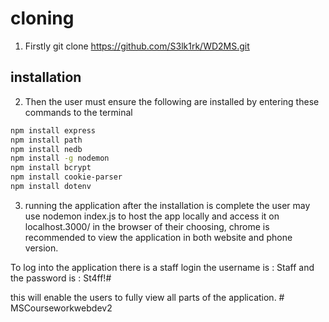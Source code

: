 # cloning
1. Firstly git clone https://github.com/S3lk1rk/WD2MS.git

## installation
2. Then the user must ensure the following are installed by entering these commands to the terminal
```bash
npm install express
npm install path
npm install nedb
npm install -g nodemon
npm install bcrypt
npm install cookie-parser
npm install dotenv
```
3. running the application
after the installation is complete the user may use nodemon index.js to host the app locally and 
access it on localhost.3000/ in the browser of their choosing, chrome is recommended to view the 
application in both website and phone version.

To log into the application there is a staff login
the username is : Staff
and the password is : St4ff!#

this will enable the users to fully view all parts of the application.
#   M S C o u r s e w o r k w e b d e v 2 
 
 